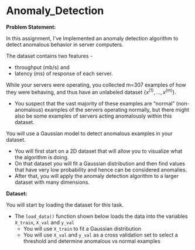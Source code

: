 # Anomaly_Detection




**Problem Statement:**

In this assignment, I've Implemented an anomaly detection algorithm to
detect anomalous behavior in server computers.

The dataset contains two features - 
   * throughput (mb/s) and 
   * latency (ms) of response of each server.

While your servers were operating, you collected m=307 examples of how they were behaving, and thus have an unlabeled dataset $\{x^{(1)}, \ldots, x^{(m)}\}$. 
* You suspect that the vast majority of these examples are “normal” (non-anomalous) examples of the servers operating normally, but there might also be some examples of servers acting anomalously within this dataset.

You will use a Gaussian model to detect anomalous examples in your
dataset. 
* You will first start on a 2D dataset that will allow you to visualize what the algorithm is doing.
* On that dataset you will fit a Gaussian distribution and then find values that have very low probability and hence can be considered anomalies. 
* After that, you will apply the anomaly detection algorithm to a larger dataset with many dimensions. 


**Dataset:**

You will start by loading the dataset for this task. 
- The `load_data()` function shown below loads the data into the variables `X_train`, `X_val` and `y_val` 
    - You will use `X_train` to fit a Gaussian distribution 
    - You will use `X_val` and `y_val` as a cross validation set to select a threshold and determine anomalous vs normal examples
